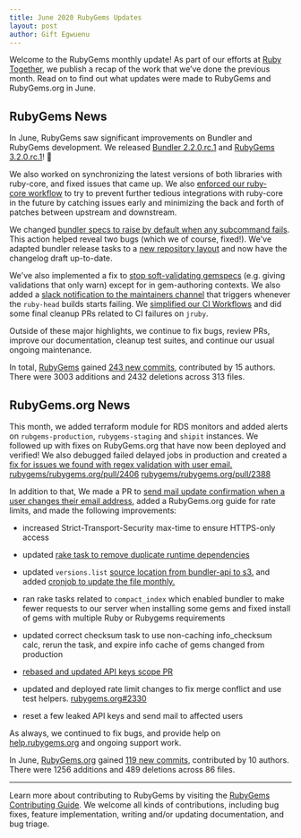 ```yaml
---
title: June 2020 RubyGems Updates
layout: post
author: Gift Egwuenu
---
```


Welcome to the RubyGems monthly update! As part of our efforts at [Ruby Together](http://rubytogether.org/), we publish a recap of the work that we’ve done the previous month. Read on to find out what updates were made to RubyGems and RubyGems.org in June.


## RubyGems News

In June, RubyGems saw significant improvements on Bundler and RubyGems development. We released [Bundler 2.2.0.rc.1](https://github.com/rubygems/rubygems/releases/tag/bundler-v2.2.0.rc.1) and [RubyGems 3.2.0.rc.1](https://github.com/rubygems/rubygems/releases/tag/v3.2.0.rc.1)! 🎉

We also worked on synchronizing the latest versions of both libraries with ruby-core, and fixed issues that came up. We also [enforced our ruby-core workflow](https://github.com/rubygems/rubygems/pull/3725) to try to prevent further tedious integrations with ruby-core in the future by catching issues early and minimizing the back and forth of patches between upstream and downstream.

We changed [bundler specs to raise by default when any subcommand fails](https://github.com/rubygems/rubygems/pull/3685). This action helped reveal two bugs (which we of course, fixed!). We've adapted bundler release tasks to a [new repository layout](https://github.com/rubygems/rubygems/pull/3703) and now have the changelog draft up-to-date.

We've also implemented a fix to [stop soft-validating gemspecs](https://github.com/rubygems/rubygems/pull/3668) (e.g. giving validations that only warn) except for in gem-authoring contexts. We also added a [slack notification to the maintainers channel](https://github.com/rubygems/rubygems/pull/3689) that triggers whenever the  `ruby-head` builds starts failing. We [simplified our CI Workflows](https://github.com/rubygems/rubygems/pull/3769) and did some final cleanup PRs related to CI failures on `jruby`.

Outside of these major highlights, we continue to fix bugs, review PRs, improve our documentation, cleanup test suites, and continue our usual ongoing maintenance.

In total, [RubyGems](https://github.com/rubygems) gained [243 new commits](https://github.com/rubygems/rubygems/compare/master@%7B2020-06-01%7D...master@%7B2020-06-30%7D), contributed by 15 authors. There were 3003 additions and 2432 deletions across 313 files.

## RubyGems.org News

This month, we added terraform module for RDS monitors and added alerts on `rubgems-production`, `rubygems-staging` and `shipit` instances. We followed up with fixes on RubyGems.org that have now been deployed and verified! We also debugged failed delayed jobs in production and created a [fix for issues we found with regex validation with user email.](https://github.com/rubygems/rubygems.org/pull/2389) [rubygems/rubygems.org/pull/2406](https://github.com/rubygems/rubygems.org/pull/2406) [rubygems/rubygems.org/pull/2388](https://github.com/rubygems/rubygems.org/pull/2388)


In addition to that, We made a PR to [send mail update confirmation when a user changes their email address](https://github.com/rubygems/rubygems.org/pull/2392),  added a RubyGems.org guide for rate limits, and made the following improvements:

+ increased Strict-Transport-Security max-time to ensure HTTPS-only access
* updated [rake task to remove duplicate runtime dependencies](https://github.com/rubygems/rubygems.org/pull/2382)
* updated `versions.list` [source location from bundler-api to s3.](https://github.com/rubygems/rubygems.org/pull/2380) and added [cronjob to update the file monthly.](https://github.com/rubygems/rubygems.org/pull/2403)

* ran rake tasks related to `compact_index` which enabled bundler to make fewer requests to our server when installing some gems and fixed install of gems with multiple Ruby or Rubygems requirements

* updated correct checksum task to use non-caching info_checksum calc, rerun the task, and expire info cache of gems changed from production

* [rebased and updated API keys scope PR](https://github.com/rubygems.org/pull/1962)

* updated and deployed rate limit changes to fix merge conflict and use test helpers. [rubygems.org#2330](https://github.com/rubygems.org/pull/2330)
* reset a few leaked API keys and send mail to affected users

As always, we continued to fix bugs, and provide help on [help.rubygems.org](https://help.rubygems.org) and ongoing support work.

In June, [RubyGems.org](https://github.com/rubygems.org) gained [119 new commits](https://github.com/rubygems/rubygems.org/compare/master@%7B2020-06-01%7D...master@%7B2020-06-30%7D), contributed by 10 authors. There were 1256 additions and 489 deletions across 86 files.

---

Learn more about contributing to RubyGems by visiting the [RubyGems Contributing Guide](https://github.com/rubygems/rubygems/blob/master/CONTRIBUTING.md#how-to-contribute). We welcome all kinds of contributions, including bug fixes, feature implementation, writing and/or updating documentation, and bug triage.
